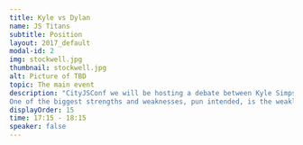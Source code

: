 ```yaml
---
title: Kyle vs Dylan
name: JS Titans
subtitle: Position
layout: 2017_default
modal-id: 2
img: stockwell.jpg
thumbnail: stockwell.jpg
alt: Picture of TBD
topic: The main event
description: "CityJSConf we will be hosting a debate between Kyle Simpson and Dylan Schiemann on the merits of Strong and Weak typing in JavaScript moderated by Luca Mezallira.
One of the biggest strengths and weaknesses, pun intended, is the weakly typed nature of JavaScript. In this debate, we’ll consider the value and benefits of adding development time type systems such as TypeScript vs. limitations they may impose."
displayOrder: 15
time: 17:15 - 18:15
speaker: false
---
```

